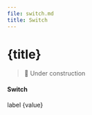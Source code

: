 ```yaml
---
file: switch.md
title: Switch
---
```


<script>
    import {Form, FormGroup, Switch} from '$lib'

    let value
</script>

# {title}

> 🚧 Under construction

<Form>
    <FormGroup>
        <h4>Switch</h4>
        <Switch bind:value>label {value}</Switch>
    </FormGroup>
</Form>
